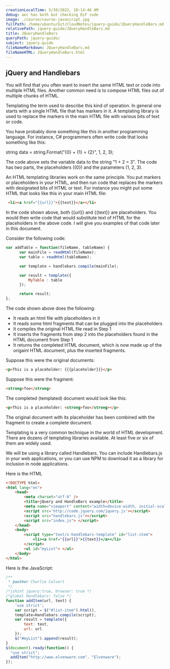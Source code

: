 ```yaml
---
creationLocalTime: 5/30/2022, 10:14:46 AM
debug: aec has both but checking ELF code
image: ./course/course-javascript.jpg
fullPath: /home/ubuntu/Git/CloudNotes/jquery-guide/JQueryHandleBars.md
relativePath: jquery-guide/JQueryHandleBars.md
title: JQueryHandleBars
queryPath: jquery-guide/
subject: jquery-guide
fileNameMarkdown: JQueryHandleBars.md
fileNameHTML: JQueryHandleBars.html
---
```



<!-- toc -->
<!-- tocstop -->

## jQuery and Handlebars

You will find that you often want to insert the same HTML text or code
into multiple HTML files. Another common need is to compose HTML files
out of multiple chunks of HTML.

Templating the term used to describe this kind of operation. In general
one starts with a single HTML file that has markers in it. A templating
library is used to replace the markers in the main HTML file with
various bits of text or code.

You have probably done something like this in another programming
language. For instance, C# programmers often write code that looks
something like this:

string data = string.Format("{0} + {1} = {2}", 1, 2, 3);

The code above sets the variable data to the string "1 + 2 = 3". The
code has two parts, the placeholders ({0}) and the parameters (1, 2, 3).

An HTML templating libraries work on the same principle. You put
markers or placeholders in your HTML, and then run code that
replaces the markers with designated bits of HTML or text. For instance
you might put some HTML that looks like this in your main HTML file:

```html
 <li><a href="{{url}}">{{text}}</a></li>
```

In the code shown above, both {{url}} and {{text}} are placeholders.
You would then write code that would substitute text of HTML for the
placeholders in the above code. I will give you examples of that code
later in this document.

Consider the following code:

```javascript
var addTable = function(fileName, tableName) {
      var mainFile = readHtml(fileName);
      var table = readHtml(tableName);

      var template = handlebars.compile(mainFile);

      var result = template({
          MyTable : table
      });

      return result;
};
```

The code shown above does the following:

- It reads an html file with placeholders in it
- It reads some html fragments that can be plugged into the placeholders
- It compiles the original HTML file read in Step 1
- It inserts the fragments from step 2 into the placeholders found in the HTML document from Step 1
- It returns the completed HTML document, which is now made up of the origainl HTML document, plus the inserted fragments.

Suppose this were the original documents:

```html
<p>This is a placeholder: {{{placeholder}}}</p>
```

Suppose this were the fragment:

```html
<strong>foo</strong>
```

The completed (templated) document would look like this:

```html
<p>This is a placeholder: <strong>foo</strong></p>
```

The original document with its placeholder has been combined with the
fragment to create a complete document.

Templating is a very common technique in the world of HTML development.
There are dozens of templating libraries available. At least five or
six of them are widely used.

We will be using a library called Handlebars. You can include
Handlebars.js in your web applications, or you can use NPM to download
it as a library for inclusion in node applications.

Here is the HTML

```html
<!DOCTYPE html>
<html lang="en">
    <head>
        <meta charset="utf-8" />
        <title>jQuery and HandleBars example</title>   
        <meta name="viewport" content="width=device-width, initial-scale=1.0" />   
        <script src='http://code.jquery.com/jquery.js'></script>
        <script src="handlebars.js"></script>
        <script src="index.js"> </script>      
    </head>
    <body>
        <script type="text/x-handlebars-template" id="list-item">
            <li><a href="{{url}}">{{text}}</a></li>
        </script>
        <ul id="myList"> </ul>   
    </body>
</html>
```

Here is the JavaScript:

```javascript
/**
 * @author Charlie Calvert
 */
/*jshint jquery:true, browser: true */
/*global Handlebars: false */
function addItem(url, text) {
    'use strict';
    var script = $("#list-item").html(),    
    template=Handlebars.compile(script);    
    var result = template({
        text: text,
        url: url
    });    
    $("#myList").append(result);
}
$(document).ready(function() {
  "use strict";
  addItem("http://www.elvenware.com", "Elvenware");
});
```
